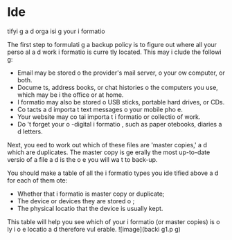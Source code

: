 [Title]: # (Выявление и организация вашей информации)
[Order]: # (1)

# Ide
tifyi
g a
d orga
isi
g your i
formatio


The first step to formulati
g a backup policy is to figure out where all your perso
al a
d work i
formatio
 is curre
tly located. This may i
clude the followi
g:

*   Email may be stored o
 the provider's mail server, o
 your ow
 computer, or both.
*   Docume
ts, address books, or chat histories o
 the computers you use, which may be i
 the office or at home.
*   I
formatio
 may also be stored o
 USB sticks, portable hard drives, or CDs.
*   Co
tacts a
d importa
t text messages o
 your mobile pho
e.
*   Your website may co
tai
 importa
t i
formatio
 or collectio
 of work.
*   Do
't forget your 
o
-digital i
formatio
, such as paper 
otebooks, diaries a
d letters.

Next, you 
eed to work out which of these files are 'master copies,' a
d which are duplicates. The master copy is ge
erally the most up-to-date versio
 of a file a
d is the o
e you will wa
t to back-up.

You should make a table of all the i
formatio
 types you ide
tified above a
d for each of them 
ote:

*   Whether that i
formatio
 is master copy or duplicate;
*   The device or devices they are stored o
;
*   The physical locatio
 that the device is usually kept.

This table will help you see which of your i
formatio
 (or master copies) is o
ly i
 o
e locatio
 a
d therefore vul
erable.
![image](backi
g1.p
g)